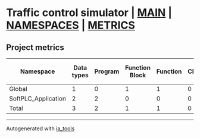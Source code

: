 # Traffic control simulator | [MAIN] | [NAMESPACES] | [METRICS]  

## Project metrics

| Namespace | Data types | Program | Function Block | Function | Class | Lines of code | Maintainable size |
| --------- | ---------- | ------- | -------------- | -------- | ----- | ------------- | ----------------- |
| Global | 1 | 0 | 1 | 1 | 0 | 42 | 75 |  
| SoftPLC_Application | 2 | 2 | 0 | 0 | 0 | 536 | 592 |  
| Total | 3 | 2 | 1 | 1 | 0 | 578 | 667 |  

---
Autogenerated with [ia_tools](https://github.com/tkucic/ia_tools)  

[MAIN]: ../index_st.md
[NAMESPACES]: ../docs/ns/nsList_st.md
[METRICS]: metrics_st.md
